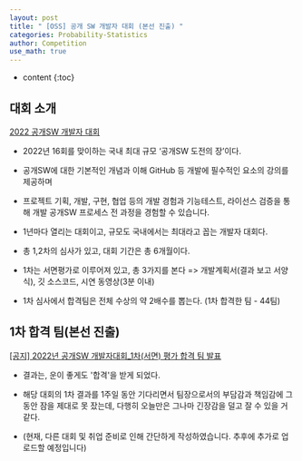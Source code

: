```yaml
---
layout: post
title: " [OSS] 공개 SW 개발자 대회 (본선 진출) "
categories: Probability-Statistics
author: Competition
use_math: true
---
```

* content
{:toc}


## 대회 소개

[2022 공개SW 개발자 대회](https://www.oss.kr/dev_competition)

* 2022년 16회를 맞이하는 국내 최대 규모 ‘공개SW 도전의 장’이다.

* 공개SW에 대한 기본적인 개념과 이해 GitHub 등 개발에 필수적인 요소의 강의를 제공하며

* 프로젝트 기획, 개발, 구현, 협업 등의 개발 경험과 기능테스트, 라이선스 검증을 통해 개발 공개SW 프로세스 전 과정을 경험할 수 있습니다.

* 1년마다 열리는 대회이고, 규모도 국내에서는 최대라고 꼽는 개발자 대회다.

* 총 1,2차의 심사가 있고, 대회 기간은 총 6개월이다.

* 1차는 서면평가로 이루어져 있고, 총 3가지를 본다 => 개발계획서(결과 보고 서양식), 깃 소스코드, 시연 동영상(3분 이내)

* 1차 심사에서 합격팀은 전체 수상의 약 2배수를 뽑는다. (1차 합격한 팀 - 44팀)

## 1차 합격 팀(본선 진출)

[[공지]  2022년 공개SW 개발자대회_1차(서면) 평가 합격 팀 발표](https://www.oss.kr/dev_competition_notice/show/530e64c9-b681-442f-b140-2aeb26810cc3?page=1)

* 결과는, 운이 좋게도 '합격'을 받게 되었다.

* 해당 대회의 1차 결과를 1주일 동안 기다리면서 팀장으로서의 부담감과 책임감에 그동안 잠을 제대로 못 잤는데, 다행히 오늘만은 그나마 긴장감을 덜고 잘 수 있을 거 같다.

* (현재, 다른 대회 및 취업 준비로 인해 간단하게 작성하였습니다. 추후에 추가로 업로드할 예정입니다)